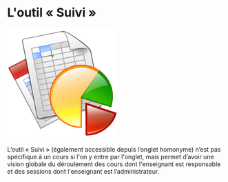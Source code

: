 # L'outil « Suivi »

![](../../.gitbook/assets/image311%20%281%29.svg)

L’outil « Suivi » \(également accessible depuis l’onglet homonyme\) n’est pas spécifique à un cours si l'on y entre par l'onglet, mais permet d’avoir une vision globale du déroulement des cours dont l'enseignant est responsable et des sessions dont l'enseignant est l’administrateur.

